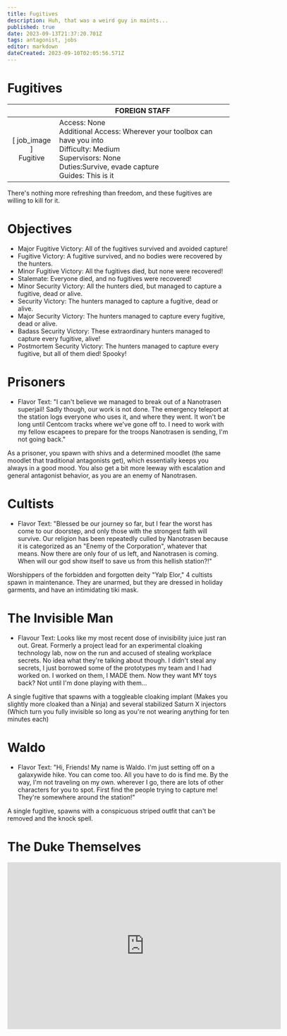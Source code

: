 ```yaml
---
title: Fugitives
description: Huh, that was a weird guy in maints...
published: true
date: 2023-09-13T21:37:20.701Z
tags: antagonist, jobs
editor: markdown
dateCreated: 2023-09-10T02:05:56.571Z
---
```


# Fugitives

| | FOREIGN STAFF |
|:------:|----------|
| \[ job_image ]<br>Fugitive | Access: None<br>Additional Access: Wherever your toolbox can have you into<br>Difficulty: Medium<br>Supervisors: None<br>Duties:Survive, evade capture<br>Guides: This is it|


There's nothing more refreshing than freedom, and these fugitives are willing to kill for it. 

# Objectives

- Major Fugitive Victory: All of the fugitives survived and avoided capture!
- Fugitive Victory: A fugitive survived, and no bodies were recovered by the hunters.
- Minor Fugitive Victory: All the fugitives died, but none were recovered!
- Stalemate: Everyone died, and no fugitives were recovered!
- Minor Security Victory: All the hunters died, but managed to capture a fugitive, dead or alive.
- Security Victory: The hunters managed to capture a fugitive, dead or alive.
- Major Security Victory: The hunters managed to capture every fugitive, dead or alive.
- Badass Security Victory: These extraordinary hunters managed to capture every fugitive, alive!
- Postmortem Security Victory: The hunters managed to capture every fugitive, but all of them died! Spooky!

# Prisoners

- Flavor Text: "I can't believe we managed to break out of a Nanotrasen superjail! Sadly though, our work is not done. The emergency teleport at the station logs everyone who uses it, and where they went. It won't be long until Centcom tracks where we've gone off to. I need to work with my fellow escapees to prepare for the troops Nanotrasen is sending, I'm not going back."

As a prisoner, you spawn with shivs and a determined moodlet (the same moodlet that traditional antagonists get), which essentially keeps you always in a good mood. You also get a bit more leeway with escalation and general antagonist behavior, as you are an enemy of Nanotrasen.
# Cultists

- Flavor Text: "Blessed be our journey so far, but I fear the worst has come to our doorstep, and only those with the strongest faith will survive. Our religion has been repeatedly culled by Nanotrasen because it is categorized as an "Enemy of the Corporation", whatever that means. Now there are only four of us left, and Nanotrasen is coming. When will our god show itself to save us from this hellish station?!"

Worshippers of the forbidden and forgotten deity "Yalp Elor," 4 cultists spawn in maintenance. They are unarmed, but they are dressed in holiday garments, and have an intimidating tiki mask.
# The Invisible Man

- Flavour Text: Looks like my most recent dose of invisibility juice just ran out. Great. Formerly a project lead for an experimental cloaking technology lab, now on the run and accused of stealing workplace secrets. No idea what they're talking about though. I didn't steal any secrets, I just borrowed some of the prototypes my team and I had worked on. I worked on them, I MADE them. Now they want MY toys back? Not until I'm done playing with them...

A single fugitive that spawns with a toggleable cloaking implant (Makes you slightly more cloaked than a Ninja) and several stabilized Saturn X injectors (Which turn you fully invisible so long as you're not wearing anything for ten minutes each)
# Waldo

- Flavor Text: "Hi, Friends! My name is Waldo. I'm just setting off on a galaxywide hike. You can come too. All you have to do is find me. By the way, I'm not traveling on my own. wherever I go, there are lots of other characters for you to spot. First find the people trying to capture me! They're somewhere around the station!"

A single fugitive, spawns with a conspicuous striped outfit that can't be removed and the knock spell. 

# The Duke Themselves
<iframe src="https://player.twitch.tv/?channel=thedukeofook&parent=wiki.monkestation.com" frameborder="0" allowfullscreen="true" scrolling="no" height="378" width="620"></iframe>